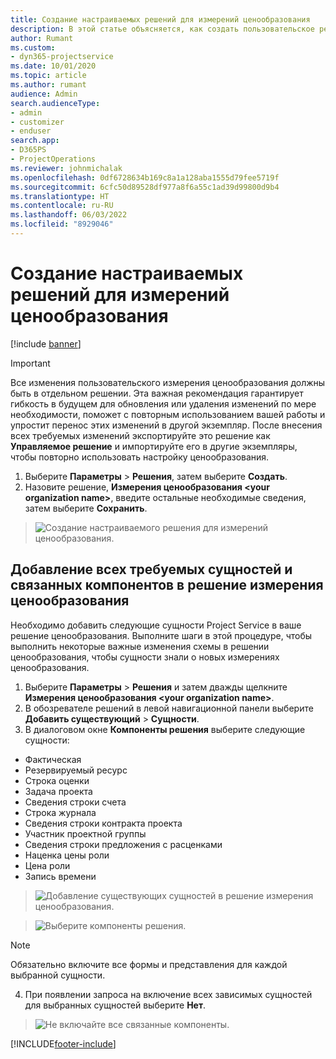 ```yaml
---
title: Создание настраиваемых решений для измерений ценообразования
description: В этой статье объясняется, как создать пользовательское решение во время создания настраиваемых аналитик ценообразования.
author: Rumant
ms.custom:
- dyn365-projectservice
ms.date: 10/01/2020
ms.topic: article
ms.author: rumant
audience: Admin
search.audienceType:
- admin
- customizer
- enduser
search.app:
- D365PS
- ProjectOperations
ms.reviewer: johnmichalak
ms.openlocfilehash: 0df6728634b169c8a1a128aba1555d79fee5719f
ms.sourcegitcommit: 6cfc50d89528df977a8f6a55c1ad39d99800d9b4
ms.translationtype: HT
ms.contentlocale: ru-RU
ms.lasthandoff: 06/03/2022
ms.locfileid: "8929046"
---
```

# <a name="create-custom-solutions-for-pricing-dimensions"></a>Создание настраиваемых решений для измерений ценообразования

[!include [banner](../includes/psa-now-project-operations.md)]

> [!IMPORTANT]
> Все изменения пользовательского измерения ценообразования должны быть в отдельном решении. Эта важная рекомендация гарантирует гибкость в будущем для обновления или удаления изменений по мере необходимости, поможет с повторным использованием вашей работы и упростит перенос этих изменений в другой экземпляр. После внесения всех требуемых изменений экспортируйте это решение как **Управляемое решение** и импортируйте его в другие экземпляры, чтобы повторно использовать настройку ценообразования.

1. Выберите **Параметры** > **Решения**, затем выберите **Создать**. 
2. Назовите решение, **Измерения ценообразования \<your organization name>**, введите остальные необходимые сведения, затем выберите **Сохранить**.

> ![Создание настраиваемого решения для измерений ценообразования.](media/Creation-of-custom-pricing-dimension-solution.PNG)
  
## <a name="add-all-required-entities-and-related-components-to-the-pricing-dimension-solution"></a>Добавление всех требуемых сущностей и связанных компонентов в решение измерения ценообразования
Необходимо добавить следующие сущности Project Service в ваше решение ценообразования. Выполните шаги в этой процедуре, чтобы выполнить некоторые важные изменения схемы в решении ценообразования, чтобы сущности знали о новых измерениях ценообразования.

1. Выберите **Параметры** > **Решения** и затем дважды щелкните **Измерения ценообразования \<your organization name>**. 
2. В обозревателе решений в левой навигационной панели выберите **Добавить существующий** > **Сущности**.
3. В диалоговом окне **Компоненты решения** выберите следующие сущности:

- Фактическая
- Резервируемый ресурс
- Строка оценки
- Задача проекта
- Сведения строки счета
- Строка журнала
- Сведения строки контракта проекта
- Участник проектной группы
- Сведения строки предложения с расценками
- Наценка цены роли
- Цена роли 
- Запись времени 

> ![Добавление существующих сущностей в решение измерения ценообразования.](media/Existing-entities-to-PD-solution.png)

> ![Выберите компоненты решения.](media/Dimension-Components.png)

> [!NOTE]
> Обязательно включите все формы и представления для каждой выбранной сущности.

4. При появлении запроса на включение всех зависимых сущностей для выбранных сущностей выберите **Нет**.

> ![Не включайте все связанные компоненты.](media/Do-not-include-required.png)




[!INCLUDE[footer-include](../includes/footer-banner.md)]
